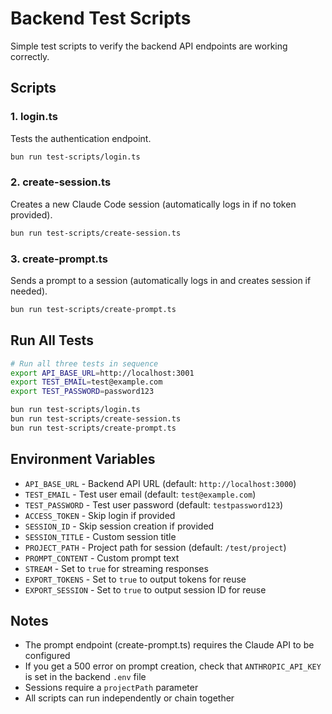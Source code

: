 # Backend Test Scripts

Simple test scripts to verify the backend API endpoints are working correctly.

## Scripts

### 1. login.ts
Tests the authentication endpoint.

```bash
bun run test-scripts/login.ts
```

### 2. create-session.ts
Creates a new Claude Code session (automatically logs in if no token provided).

```bash
bun run test-scripts/create-session.ts
```

### 3. create-prompt.ts
Sends a prompt to a session (automatically logs in and creates session if needed).

```bash
bun run test-scripts/create-prompt.ts
```

## Run All Tests

```bash
# Run all three tests in sequence
export API_BASE_URL=http://localhost:3001
export TEST_EMAIL=test@example.com
export TEST_PASSWORD=password123

bun run test-scripts/login.ts
bun run test-scripts/create-session.ts
bun run test-scripts/create-prompt.ts
```

## Environment Variables

- `API_BASE_URL` - Backend API URL (default: `http://localhost:3000`)
- `TEST_EMAIL` - Test user email (default: `test@example.com`)
- `TEST_PASSWORD` - Test user password (default: `testpassword123`)
- `ACCESS_TOKEN` - Skip login if provided
- `SESSION_ID` - Skip session creation if provided
- `SESSION_TITLE` - Custom session title
- `PROJECT_PATH` - Project path for session (default: `/test/project`)
- `PROMPT_CONTENT` - Custom prompt text
- `STREAM` - Set to `true` for streaming responses
- `EXPORT_TOKENS` - Set to `true` to output tokens for reuse
- `EXPORT_SESSION` - Set to `true` to output session ID for reuse

## Notes

- The prompt endpoint (create-prompt.ts) requires the Claude API to be configured
- If you get a 500 error on prompt creation, check that `ANTHROPIC_API_KEY` is set in the backend `.env` file
- Sessions require a `projectPath` parameter
- All scripts can run independently or chain together